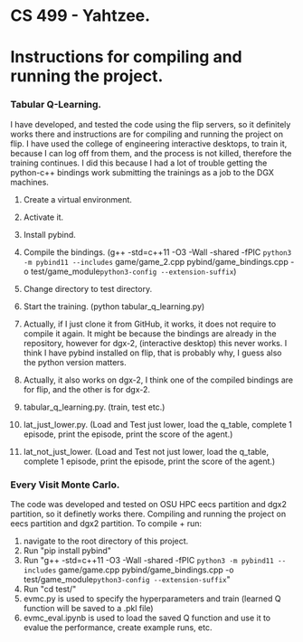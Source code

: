 # CS 499 - Yahtzee. 

# Instructions for compiling and running the project. 

### Tabular Q-Learning. 

I have developed, and tested the code using the flip servers, so it definitely works there and instructions are for compiling and running the project on flip. 
I have used the college of engineering interactive desktops, to train it, because I can log off from them, and the process is not killed, therefore the training continues. I did this because I had a lot of trouble getting the python-c++ bindings work submitting the trainings as a job to the DGX machines. 

1. Create a virtual environment. 
2. Activate it. 
3. Install pybind. 
4. Compile the bindings. (g++ -std=c++11 -O3 -Wall -shared -fPIC `python3 -m pybind11 --includes` game/game_2.cpp pybind/game_bindings.cpp -o test/game_module`python3-config --extension-suffix`) 
5. Change directory to test directory. 
6. Start the training. (python tabular_q_learning.py) 

1. Actually, if I just clone it from GitHub, it works, it does not require to compile it again. It might be because the bindings are already in the repository, however for dgx-2, (interactive desktop) this never works. I think I have pybind installed on flip, that is probably why, I guess also the python version matters. 
2. Actually, it also works on dgx-2, I think one of the compiled bindings are for flip, and the other is for dgx-2. 

1. tabular_q_learning.py. (train, test etc.)
2. lat_just_lower.py. (Load and Test just lower, load the q_table, complete 1 episode, print the episode, print the score of the agent.)
3. lat_not_just_lower. (Load and Test not just lower, load the q_table, complete 1 episode, print the episode, print the score of the agent.) 


### Every Visit Monte Carlo.

The code was developed and tested on OSU HPC eecs partition and dgx2 partition, so it definetly works there. Compiling and running the project on eecs partition and dgx2 partition.
To compile + run:
1. navigate to the root directory of this project.
2. Run "pip install pybind"
3. Run "g++ -std=c++11 -O3 -Wall -shared -fPIC `python3 -m pybind11 --includes` game/game.cpp pybind/game_bindings.cpp -o test/game_module`python3-config --extension-suffix`"
4. Run "cd test/"
5. evmc.py is used to specify the hyperparameters and train (learned Q function will be saved to a .pkl file)
6. evmc_eval.ipynb is used to load the saved Q function and use it to evalue the performance, create example runs, etc.

